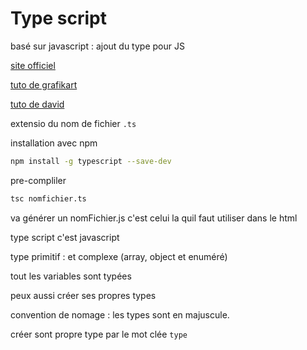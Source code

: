 # Type script


basé sur javascript : ajout du type pour JS

[site officiel](https://www.typescriptlang.org/)

[tuto de grafikart](https://grafikart.fr/tutoriels/typescript-781) 

[tuto de david](https://github.com/Djeg/tuto-react-typescript)

extensio du nom de fichier `.ts`

installation avec npm
```bash
npm install -g typescript --save-dev
```
pre-compliler 
```bash
tsc nomfichier.ts
```
va générer un nomFichier.js c'est celui la quil faut utiliser dans le html




type script c'est javascript


type primitif : 
et complexe (array, object et enuméré)

 tout les variables sont typées



peux aussi créer ses propres types


convention de nomage :  les types sont en majuscule.

créer sont propre type par le mot clée `type`





